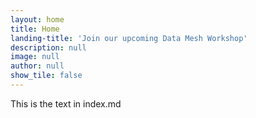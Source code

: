 ```yaml
---
layout: home
title: Home
landing-title: 'Join our upcoming Data Mesh Workshop'
description: null
image: null
author: null
show_tile: false
---
```


This is the text in index.md
